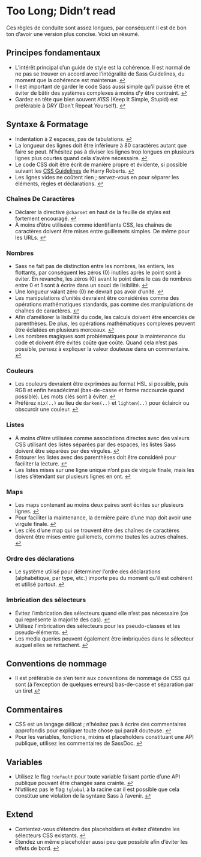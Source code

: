
# Too Long; Didn’t read

Ces règles de conduite sont assez longues, par conséquent il est de bon ton d’avoir une version plus concise. Voici un résumé.

## Principes fondamentaux

* L’intérêt principal d’un guide de style est la cohérence. Il est normal de ne pas se trouver en accord avec l’intégralité de Sass Guidelines, du moment que la cohérence est maintenue. [↩](#pourquoi-un-guide-de-style)
* Il est important de garder le code Sass aussi simple qu’il puisse être et éviter de bâtir des systèmes complexes à moins d’y être contraint. [↩](#principes-fondamentaux)
* Gardez en tête que bien souvent *KISS* (Keep It Simple, Stupid) est préférable à *DRY* (Don’t Repeat Yourself). [↩](#principes-fondamentaux)

## Syntaxe & Formatage

* Indentation à 2 espaces, pas de tabulations. [↩](#syntaxe--formatage)
* La longueur des lignes doit être inférieure à 80 caractères autant que faire se peut. N’hésitez pas à diviser les lignes trop longues en plusieurs lignes plus courtes quand cela s’avère nécessaire. [↩](#syntaxe--formatage)
* Le code CSS doit être écrit de manière propre et évidente, si possible suivant les [CSS Guidelines](https://cssguidelin.es) de Harry Roberts. [↩](#syntaxe--formatage)
* Les lignes vides ne coûtent rien ; servez-vous en pour séparer les éléments, règles et déclarations. [↩](#syntaxe--formatage)

### Chaînes De Caractères

* Déclarer la directive `@charset` en haut de la feuille de styles est fortement encouragé. [↩](#encodage)
* À moins d’être utilisées comme identifiants CSS, les chaînes de caractères doivent être mises entre guillemets simples. De même pour les URLs. [↩](#chanes-comme-valeurs-css)

### Nombres

* Sass ne fait pas de distinction entre les nombres, les entiers, les flottants, par conséquent les zéros (0) inutiles après le point sont à éviter. En revanche, les zéros (0) avant le point dans le cas de nombres entre 0 et 1 sont à écrire dans un souci de lisibilité. [↩](#zros)
* Une longueur valant zéro (0) ne devrait pas avoir d’unité. [↩](#units)
* Les manipulations d’unités devraient être considérées comme des opérations mathématiques standards, pas comme des manipulations de chaînes de caractères. [↩](#units)
* Afin d’améliorer la lisibilité du code, les calculs doivent être encerclés de parenthèses. De plus, les opérations mathématiques complexes peuvent être éclatées en plusieurs morceaux. [↩](#calculs)
* Les nombres magiques sont problématiques pour la maintenance du code et doivent être évités coûte que coûte. Quand cela n’est pas possible, pensez à expliquer la valeur douteuse dans un commentaire. [↩](#nombres-magiques)

### Couleurs

* Les couleurs devraient être exprimées au format HSL si possible, puis RGB et enfin hexadécimal (bas-de-casse et forme raccourcie quand possible). Les mots clés sont à éviter. [↩](#formats-de-couleurs)
* Préférez `mix(..)` au lieu de `darken(..)` et `lighten(..)` pour éclaircir ou obscurcir une couleur. [↩](#claircir-et-obscurcir-les-couleurs)

### Listes

* À moins d’être utilisées comme associations directes avec des valeurs CSS utilisant des listes séparées par des espaces, les listes Sass doivent être séparées par des virgules. [↩](#listes)
* Entourer les listes avec des parenthèses doit être considéré pour faciliter la lecture. [↩](#listes)
* Les listes mises sur une ligne unique n’ont pas de virgule finale, mais les listes s’étendant sur plusieurs lignes en ont. [↩](#listes)

### Maps

* Les maps contenant au moins deux paires sont écrites sur plusieurs lignes. [↩](#maps)
* Pour faciliter la maintenance, la dernière paire d’une map doit avoir une virgule finale. [↩](#maps)
* Les clés d’une map qui se trouvent être des chaînes de caractères doivent être mises entre guillemets, comme toutes les autres chaînes. [↩](#maps)

### Ordre des déclarations

* Le système utilisé pour déterminer l’ordre des déclarations (alphabétique, par type, etc.) importe peu du moment qu’il est cohérent et utilisé partout. [↩](#ordre-des-dclarations)

### Imbrication des sélecteurs

* Évitez l’imbrication des sélecteurs quand elle n’est pas nécessaire (ce qui représente la majorité des cas). [↩](#imbrication-des-slecteurs)
* Utilisez l’imbrication des sélecteurs pour les pseudo-classes et les pseudo-éléments. [↩](#imbrication-des-slecteurs)
* Les media queries peuvent également être imbriquées dans le sélecteur auquel elles se rattachent. [↩](#imbrication-des-slecteurs)

## Conventions de nommage

* Il est préférable de s’en tenir aux conventions de nommage de CSS qui sont (à l’exception de quelques erreurs) bas-de-casse et séparation par un tiret [↩](#conventions-de-nommage)

## Commentaires

* CSS est un langage délicat ; n’hésitez pas à écrire des commentaires approfondis pour expliquer toute chose qui paraît douteuse. [↩](#crire-des-commentaires)
* Pour les variables, fonctions, mixins et placeholders constituant une API publique, utilisez les commentaires de SassDoc. [↩](#documentation)

## Variables

* Utilisez le flag `!default` pour toute variable faisant partie d’une API publique pouvant être changée sans crainte. [↩](#le-flag-default)
* N’utilisez pas le flag `!global` à la racine car il est possible que cela constitue une violation de la syntaxe Sass à l’avenir. [↩](#le-flag-global)

## Extend

* Contentez-vous d’étendre des placeholders et évitez d’étendre les sélecteurs CSS existants. [↩](#extend)
* Étendez un même placeholder aussi peu que possible afin d’éviter les effets de bord. [↩](#extend)
